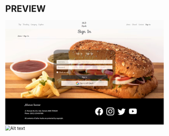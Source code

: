 # PREVIEW
![Alt text](media/sign%20in.png "Optional title")
![Alt text](media/index.png "Optional title")